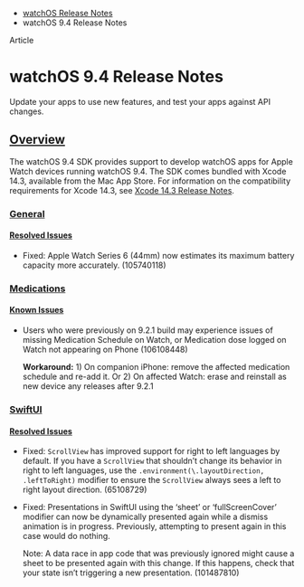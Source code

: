 - [watchOS Release Notes](https://developer.apple.com/documentation/watchos-release-notes)
- watchOS 9.4 Release Notes

Article

# watchOS 9.4 Release Notes

Update your apps to use new features, and test your apps against API changes.

## [Overview](https://developer.apple.com/documentation/watchos-release-notes/watchos-9_4-release-notes#Overview)

The watchOS 9.4 SDK provides support to develop watchOS apps for Apple Watch devices running watchOS 9.4. The SDK comes bundled with Xcode 14.3, available from the Mac App Store. For information on the compatibility requirements for Xcode 14.3, see [Xcode 14.3 Release Notes](https://developer.apple.com/documentation/Xcode-Release-Notes/xcode-14_3-release-notes).

### [General](https://developer.apple.com/documentation/watchos-release-notes/watchos-9_4-release-notes#General)

#### [Resolved Issues](https://developer.apple.com/documentation/watchos-release-notes/watchos-9_4-release-notes#Resolved-Issues)

- Fixed: Apple Watch Series 6 (44mm) now estimates its maximum battery capacity more accurately. (105740118)

### [Medications](https://developer.apple.com/documentation/watchos-release-notes/watchos-9_4-release-notes#Medications)

#### [Known Issues](https://developer.apple.com/documentation/watchos-release-notes/watchos-9_4-release-notes#Known-Issues)

- Users who were previously on 9.2.1 build may experience issues of missing Medication Schedule on Watch, or Medication dose logged on Watch not appearing on Phone (106108448)

  **Workaround:** 1) On companion iPhone: remove the affected medication schedule and re-add it. Or 2) On affected Watch: erase and reinstall as new device any releases after 9.2.1

### [SwiftUI](https://developer.apple.com/documentation/watchos-release-notes/watchos-9_4-release-notes#SwiftUI)

#### [Resolved Issues](https://developer.apple.com/documentation/watchos-release-notes/watchos-9_4-release-notes#Resolved-Issues)

- Fixed: `ScrollView` has improved support for right to left languages by default. If you have a `ScrollView` that shouldn’t change its behavior in right to left languages, use the `.environment(\.layoutDirection, .leftToRight)` modifier to ensure the `ScrollView` always sees a left to right layout direction. (65108729)
- Fixed: Presentations in SwiftUI using the ‘sheet’ or ‘fullScreenCover’ modifier can now be dynamically presented again while a dismiss animation is in progress. Previously, attempting to present again in this case would do nothing.

  Note: A data race in app code that was previously ignored might cause a sheet to be presented again with this change. If this happens, check that your state isn’t triggering a new presentation. (101487810)
